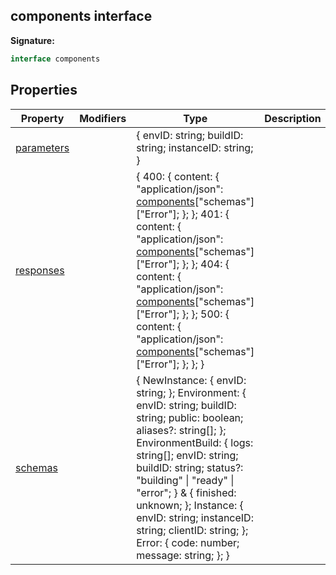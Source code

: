 
## components interface

**Signature:**

```typescript
interface components 
```

## Properties

|  Property | Modifiers | Type | Description |
|  --- | --- | --- | --- |
|  [parameters](./sdk.components.parameters.md) |  | &#123; envID: string; buildID: string; instanceID: string; &#125; |  |
|  [responses](./sdk.components.responses.md) |  | &#123; 400: &#123; content: &#123; "application/json": [components](./sdk.components.md)<!-- -->\["schemas"\]\["Error"\]; &#125;; &#125;; 401: &#123; content: &#123; "application/json": [components](./sdk.components.md)<!-- -->\["schemas"\]\["Error"\]; &#125;; &#125;; 404: &#123; content: &#123; "application/json": [components](./sdk.components.md)<!-- -->\["schemas"\]\["Error"\]; &#125;; &#125;; 500: &#123; content: &#123; "application/json": [components](./sdk.components.md)<!-- -->\["schemas"\]\["Error"\]; &#125;; &#125;; &#125; |  |
|  [schemas](./sdk.components.schemas.md) |  | &#123; NewInstance: &#123; envID: string; &#125;; Environment: &#123; envID: string; buildID: string; public: boolean; aliases?: string\[\]; &#125;; EnvironmentBuild: &#123; logs: string\[\]; envID: string; buildID: string; status?: "building" \| "ready" \| "error"; &#125; &amp; &#123; finished: unknown; &#125;; Instance: &#123; envID: string; instanceID: string; clientID: string; &#125;; Error: &#123; code: number; message: string; &#125;; &#125; |  |

